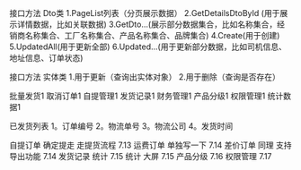 接口方法 Dto类
1.PageList列表（分页展示数据）
2.GetDetailsDtoById (用于展示详情数据，比如关联数据)
3.GetDto...(展示部分数据集合，比如名称集合，经销商名称集合、工厂名称集合、产品名称集合、品牌集合)
4.Create(用于创建)
5.UpdatedAll(用于更新全部)
6.Updated...(用于更新部分数据，比如司机信息、地址信息、订单状态)


接口方法 实体类
1.用于更新（查询出实体对象）
2.用于删除（查询是否存在）


批量发货1
取消订单1
自提管理1
发货记录1
财务管理1
产品分级1
权限管理1
统计数据1


已发货列表
1。订单编号
2。物流单号
3。物流公司
4。发货时间

自提订单 确定提走 走提货流程 7.13
运费订单 单独写一下      7.14
差价订单 同理  支持导出功能 7.14
发货记录  统计  7.15
统计 大屏       7.15
产品分级        7.16
权限管理         7.17